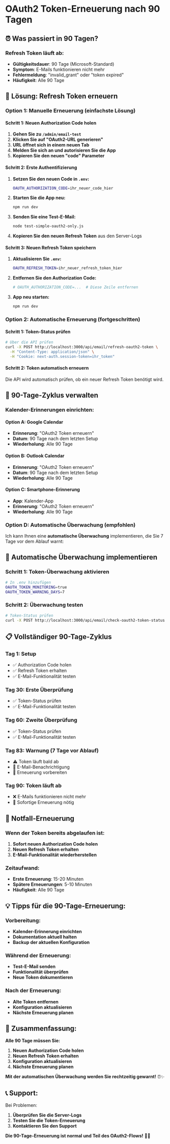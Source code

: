 # OAuth2 Token-Erneuerung nach 90 Tagen

## ⏰ **Was passiert in 90 Tagen?**

### **Refresh Token läuft ab:**
- **Gültigkeitsdauer**: 90 Tage (Microsoft-Standard)
- **Symptom**: E-Mails funktionieren nicht mehr
- **Fehlermeldung**: "invalid_grant" oder "token expired"
- **Häufigkeit**: Alle 90 Tage

## 🔄 **Lösung: Refresh Token erneuern**

### **Option 1: Manuelle Erneuerung (einfachste Lösung)**

#### **Schritt 1: Neuen Authorization Code holen**
1. **Gehen Sie zu `/admin/email-test`**
2. **Klicken Sie auf "OAuth2-URL generieren"**
3. **URL öffnet sich in einem neuen Tab**
4. **Melden Sie sich an und autorisieren Sie die App**
5. **Kopieren Sie den neuen "code" Parameter**

#### **Schritt 2: Erste Authentifizierung**
1. **Setzen Sie den neuen Code in `.env`:**
   ```bash
   OAUTH_AUTHORIZATION_CODE=ihr_neuer_code_hier
   ```

2. **Starten Sie die App neu:**
   ```bash
   npm run dev
   ```

3. **Senden Sie eine Test-E-Mail:**
   ```bash
   node test-simple-oauth2-only.js
   ```

4. **Kopieren Sie den neuen Refresh Token** aus den Server-Logs

#### **Schritt 3: Neuen Refresh Token speichern**
1. **Aktualisieren Sie `.env`:**
   ```bash
   OAUTH_REFRESH_TOKEN=ihr_neuer_refresh_token_hier
   ```

2. **Entfernen Sie den Authorization Code:**
   ```bash
   # OAUTH_AUTHORIZATION_CODE=...  # Diese Zeile entfernen
   ```

3. **App neu starten:**
   ```bash
   npm run dev
   ```

### **Option 2: Automatische Erneuerung (fortgeschritten)**

#### **Schritt 1: Token-Status prüfen**
```bash
# Über die API prüfen
curl -X POST http://localhost:3000/api/email/refresh-oauth2-token \
  -H "Content-Type: application/json" \
  -H "Cookie: next-auth.session-token=ihr_token"
```

#### **Schritt 2: Token automatisch erneuern**
Die API wird automatisch prüfen, ob ein neuer Refresh Token benötigt wird.

## 📅 **90-Tage-Zyklus verwalten**

### **Kalender-Erinnerungen einrichten:**

#### **Option A: Google Calendar**
- **Erinnerung**: "OAuth2 Token erneuern"
- **Datum**: 90 Tage nach dem letzten Setup
- **Wiederholung**: Alle 90 Tage

#### **Option B: Outlook Calendar**
- **Erinnerung**: "OAuth2 Token erneuern"
- **Datum**: 90 Tage nach dem letzten Setup
- **Wiederholung**: Alle 90 Tage

#### **Option C: Smartphone-Erinnerung**
- **App**: Kalender-App
- **Erinnerung**: "OAuth2 Token erneuern"
- **Wiederholung**: Alle 90 Tage

### **Option D: Automatische Überwachung (empfohlen)**

Ich kann Ihnen eine **automatische Überwachung** implementieren, die Sie 7 Tage vor dem Ablauf warnt:

## 🔧 **Automatische Überwachung implementieren**

### **Schritt 1: Token-Überwachung aktivieren**
```bash
# In .env hinzufügen
OAUTH_TOKEN_MONITORING=true
OAUTH_TOKEN_WARNING_DAYS=7
```

### **Schritt 2: Überwachung testen**
```bash
# Token-Status prüfen
curl -X POST http://localhost:3000/api/email/check-oauth2-token-status
```

## 📋 **Vollständiger 90-Tage-Zyklus**

### **Tag 1: Setup**
- ✅ Authorization Code holen
- ✅ Refresh Token erhalten
- ✅ E-Mail-Funktionalität testen

### **Tag 30: Erste Überprüfung**
- ✅ Token-Status prüfen
- ✅ E-Mail-Funktionalität testen

### **Tag 60: Zweite Überprüfung**
- ✅ Token-Status prüfen
- ✅ E-Mail-Funktionalität testen

### **Tag 83: Warnung (7 Tage vor Ablauf)**
- ⚠️ Token läuft bald ab
- 📧 E-Mail-Benachrichtigung
- 🔄 Erneuerung vorbereiten

### **Tag 90: Token läuft ab**
- ❌ E-Mails funktionieren nicht mehr
- 🔄 Sofortige Erneuerung nötig

## 🚨 **Notfall-Erneuerung**

### **Wenn der Token bereits abgelaufen ist:**

1. **Sofort neuen Authorization Code holen**
2. **Neuen Refresh Token erhalten**
3. **E-Mail-Funktionalität wiederherstellen**

### **Zeitaufwand:**
- **Erste Erneuerung**: 15-20 Minuten
- **Spätere Erneuerungen**: 5-10 Minuten
- **Häufigkeit**: Alle 90 Tage

## 💡 **Tipps für die 90-Tage-Erneuerung:**

### **Vorbereitung:**
- **Kalender-Erinnerung einrichten**
- **Dokumentation aktuell halten**
- **Backup der aktuellen Konfiguration**

### **Während der Erneuerung:**
- **Test-E-Mail senden**
- **Funktionalität überprüfen**
- **Neue Token dokumentieren**

### **Nach der Erneuerung:**
- **Alte Token entfernen**
- **Konfiguration aktualisieren**
- **Nächste Erneuerung planen**

## 🎯 **Zusammenfassung:**

**Alle 90 Tage müssen Sie:**
1. **Neuen Authorization Code holen**
2. **Neuen Refresh Token erhalten**
3. **Konfiguration aktualisieren**
4. **Nächste Erneuerung planen**

**Mit der automatischen Überwachung werden Sie rechtzeitig gewarnt!** ⏰✨

## 📞 **Support:**

Bei Problemen:
1. **Überprüfen Sie die Server-Logs**
2. **Testen Sie die Token-Erneuerung**
3. **Kontaktieren Sie den Support**

**Die 90-Tage-Erneuerung ist normal und Teil des OAuth2-Flows!** 🔄✨

